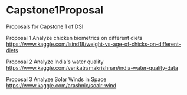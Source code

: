 # Capstone1Proposal
Proposals for Capstone 1 of DSI

Proposal 1
Analyze chicken biometrics on different diets
https://www.kaggle.com/lsind18/weight-vs-age-of-chicks-on-different-diets


Proposal 2
Analyze India's water quality
https://www.kaggle.com/venkatramakrishnan/india-water-quality-data


Proposal 3
Analyze Solar Winds in Space
https://www.kaggle.com/arashnic/soalr-wind
